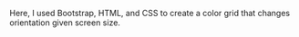 Here, I used Bootstrap, HTML, and CSS to create a color grid that changes orientation given screen size. 